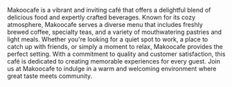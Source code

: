 Makoocafe is a vibrant and inviting café that offers a delightful blend of delicious food and expertly crafted beverages. Known for its cozy atmosphere, Makoocafe serves a diverse menu that includes freshly brewed coffee, specialty teas, and a variety of mouthwatering pastries and light meals. Whether you're looking for a quiet spot to work, a place to catch up with friends, or simply a moment to relax, Makoocafe provides the perfect setting. With a commitment to quality and customer satisfaction, this café is dedicated to creating memorable experiences for every guest. Join us at Makoocafe to indulge in a warm and welcoming environment where great taste meets community.




